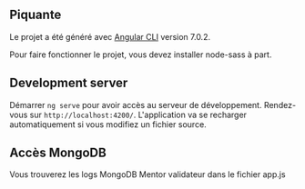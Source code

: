 ## Piquante

Le projet a été généré avec [Angular CLI](https://github.com/angular/angular-cli) version 7.0.2.

Pour faire fonctionner le projet, vous devez installer node-sass à part.

## Development server

Démarrer `ng serve` pour avoir accès au serveur de développement. Rendez-vous sur `http://localhost:4200/`. L'application va se recharger automatiquement si vous modifiez un fichier source.

## Accès MongoDB

Vous trouverez les logs MongoDB Mentor validateur dans le fichier app.js
